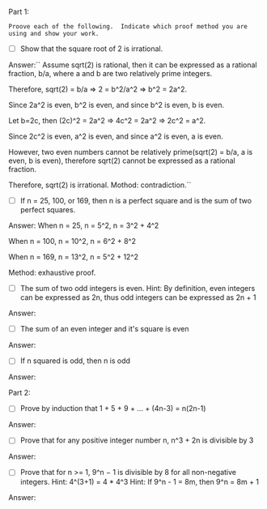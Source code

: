 Part 1:
```
Proove each of the following.  Indicate which proof method you are using and show your work.
```
- [ ]  Show that the square root of 2 is irrational.

Answer:``
Assume sqrt(2) is rational, then it can be expressed as a rational fraction, b/a, where a and b are two relatively prime integers.

Therefore, sqrt(2) = b/a   =>   2 = b^2/a^2   =>   b^2 = 2a^2.

Since 2a^2 is even, b^2 is even, and since b^2 is even, b is even.

Let b=2c, then (2c)^2 = 2a^2   => 4c^2 = 2a^2   =>   2c^2 = a^2.

Since 2c^2 is even, a^2 is even, and since a^2 is even, a is even.

However, two even numbers cannot be relatively prime(sqrt(2) = b/a, a is even, b is even), therefore sqrt(2) cannot be expressed as a rational fraction.

Therefore, sqrt(2) is irrational. Mothod: contradiction.``


- [ ]  If n = 25, 100, or 169, then n is a perfect square and is the sum of two perfect squares.

Answer: 
When n = 25,  n = 5^2,  n = 3^2 + 4^2

When n = 100, n = 10^2, n = 6^2 + 8^2

When n = 169, n = 13^2, n = 5^2 + 12^2

Method: exhaustive proof.

- [ ]  The sum of two odd integers is even.  Hint: By definition, even integers can be expressed as 2n, thus odd integers can be expressed as 2n + 1	

Answer: 
- [ ]  The sum of an even integer and it's square is even

Answer: 
- [ ]  If n squared is odd, then n is odd

Answer: 

Part 2:

- [ ] Prove by induction that 1 + 5 + 9 + ... + (4n-3) = n(2n-1)

Answer: 
- [ ] Prove that for any positive integer number n, n^3 + 2n is divisible by 3

Answer: 
- [ ] Prove that for n >= 1, 9^n − 1 is divisible by 8 for all non-negative integers. 
Hint: 4^(3+1) = 4 * 4^3
Hint: If 9^n - 1 = 8m, then 9^n = 8m + 1   

Answer: 

